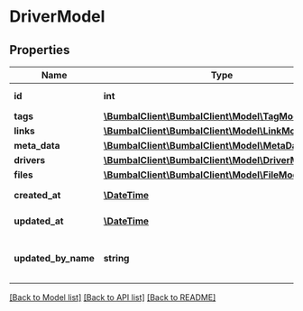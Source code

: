 # DriverModel

## Properties
Name | Type | Description | Notes
------------ | ------------- | ------------- | -------------
**id** | **int** | Unique Identifier | 
**tags** | [**\BumbalClient\BumbalClient\Model\TagModel[]**](TagModel.md) |  | [optional] 
**links** | [**\BumbalClient\BumbalClient\Model\LinkModel[]**](LinkModel.md) |  | [optional] 
**meta_data** | [**\BumbalClient\BumbalClient\Model\MetaDataModel[]**](MetaDataModel.md) |  | [optional] 
**drivers** | [**\BumbalClient\BumbalClient\Model\DriverModel[]**](DriverModel.md) |  | [optional] 
**files** | [**\BumbalClient\BumbalClient\Model\FileModel[]**](FileModel.md) |  | [optional] 
**created_at** | [**\DateTime**](\DateTime.md) | created_at date time | [optional] 
**updated_at** | [**\DateTime**](\DateTime.md) | updated_at date time | [optional] 
**updated_by_name** | **string** | Driver updated by user full name | [optional] 

[[Back to Model list]](../README.md#documentation-for-models) [[Back to API list]](../README.md#documentation-for-api-endpoints) [[Back to README]](../README.md)


